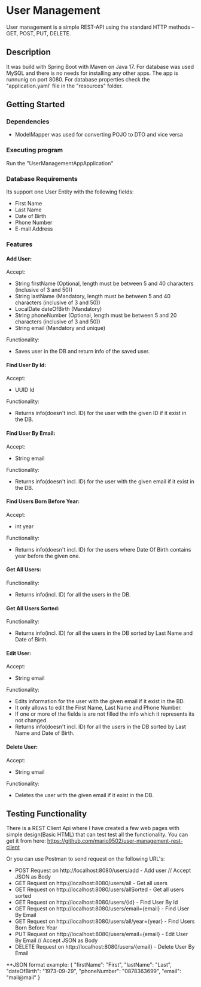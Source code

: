 # User Management

User management is a simple REST-API using the standard HTTP methods –  GET, POST, PUT, DELETE.

## Description

It was build with Spring Boot with Maven on Java 17. For database was used MySQL and there is no needs for installing any other apps. The app is runnunig on port 8080.
For database properties check the "application.yaml' file in the "resources" folder.

## Getting Started

### Dependencies

* ModelMapper was used for converting POJO to DTO and vice versa

### Executing program

Run the "UserManagementAppApplication"

### Database Requirements

Its support one User Entity with the following fields:
* First Name
* Last Name
* Date of Birth
* Phone Number
* E-mail Address

### Features

#### Add User:
Accept:
* String firstName (Optional, length must be between 5 and 40 characters (inclusive of 3 and 50))
* String lastName (Mandatory, length must be between 5 and 40 characters (inclusive of 3 and 50))
* LocalDate dateOfBirth (Mandatory)
* String phoneNumber (Optional, length must be between 5 and 20 characters (inclusive of 3 and 50))
* String email (Mandatory and unique)

Functionality:
* Saves user in the DB and return info of the saved user.

#### Find User By Id:
Accept:
* UUID Id

Functionality:
* Returns info(doesn't incl. ID) for the user with the given ID if it exist in the DB.

#### Find User By Email:
Accept:
* String email

Functionality:
* Returns info(doesn't incl. ID) for the user with the given email if it exist in the DB.

#### Find Users Born Before Year:
Accept:
* int year

Functionality:
* Returns info(doesn't incl. ID) for the users where Date Of Birth contains year before the given one.

#### Get All Users:
Functionality:
* Returns info(incl. ID) for all the users in the DB.

#### Get All Users Sorted:
Functionality:
* Returns info(incl. ID) for all the users in the DB sorted by Last Name and Date of Birth.

#### Edit User:
Accept:
* String email

Functionality:
* Edits information for the user with the given email if it exist in the BD.
* It only allows to edit the First Name, Last Name and Phone Number.
* If one or more of the fields is are not filled the info which it represents its not changed.
* Returns info(doesn't incl. ID) for all the users in the DB sorted by Last Name and Date of Birth.

#### Delete User:
Accept:
* String email

Functionality:
* Deletes the user with the given email if it exist in the DB.

## Testing Functionality

There is a REST Client Api where I have created a few web pages with simple design(Basic HTML) that can test test all the functionality.
You can get it from here: https://github.com/mario9502/user-management-rest-client

Or you can use Postman to send request on the following URL's:

* POST Request on http://localhost:8080/users/add - Add user // Accept JSON as Body
* GET Request on http://localhost:8080/users/all - Get all users
* GET Request on http://localhost:8080/users/allSorted - Get all users sorted
* GET Request on http://localhost:8080/users/{id} - Find User By Id
* GET Request on http://localhost:8080/users/email={email} - Find User By Email
* GET Request on http://localhost:8080/users/all/year={year} - Find Users Born Before Year
* PUT Request on http://localhost:8080/users/email={email} - Edit User By Email // Accept JSON as Body
* DELETE Request on http://localhost:8080/users/{email} - Delete User By Email

**JSON format example: 
{
    "firstName": "First",
    "lastName": "Last",
    "dateOfBirth": "1973-09-29",
    "phoneNumber": "0878363699",
    "email": "mail@mail"
}
